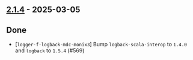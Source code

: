 ## [2.1.4](https://github.com/Kevin-Lee/logger-f/issues?q=is%3Aissue+is%3Aclosed+milestone%3Av2-m1-10) - 2025-03-05

## Done
* [`logger-f-logback-mdc-monix3`] Bump `logback-scala-interop` to `1.4.0` and `logback` to `1.5.4` (#569)

